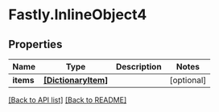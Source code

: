 # Fastly.InlineObject4

## Properties

Name | Type | Description | Notes
------------ | ------------- | ------------- | -------------
**items** | [**[DictionaryItem]**](DictionaryItem.md) |  | [optional] 



[[Back to API list]](../../README.md#endpoints) [[Back to README]](../../README.md)
